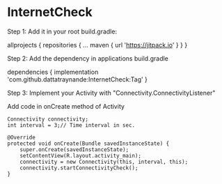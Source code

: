 # InternetCheck

Step 1:
Add it in your root build.gradle:

allprojects {
		repositories {
			...
			maven { url 'https://jitpack.io' }
		}
	}

Step 2:
Add the dependency in applications build.gradle

dependencies {
	        implementation 'com.github.dattatraynande:InternetCheck:Tag'
	}

Step 3:
Implement your Activity with "Connectivity.ConnectivityListener" 

Add code in onCreate method of Activity

	Connectivity connectivity;
    int interval = 3;// Time interval in sec.

    @Override
    protected void onCreate(Bundle savedInstanceState) {
        super.onCreate(savedInstanceState);
        setContentView(R.layout.activity_main);
        connectivity = new Connectivity(this, interval, this);
        connectivity.startConnectivityCheck();
    }
